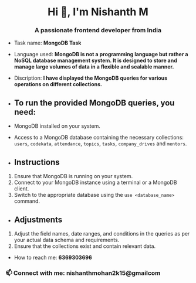 <h1 align="center">Hi 👋, I'm Nishanth M</h1>
<h3 align="center">A passionate frontend developer from India</h3>

-  Task name: **MongoDB Task**
-  Language used: **MongoDB is not a programming language but rather a NoSQL database management system. It is designed to store and manage large volumes of data in a flexible and scalable manner.**
-  Discription: **I have displayed the MongoDB queries for various operations on different collections.**

- ## To run the provided MongoDB queries, you need:

- MongoDB installed on your system.
- Access to a MongoDB database containing the necessary collections: `users`, `codekata`, `attendance`, `topics`, `tasks`, `company_drives` and `mentors`.

- ## Instructions

1. Ensure that MongoDB is running on your system.
2. Connect to your MongoDB instance using a terminal or a MongoDB client.
3. Switch to the appropriate database using the `use <database_name>` command.

- ## Adjustments
  
1. Adjust the field names, date ranges, and conditions in the queries as per your actual data schema and requirements.
2. Ensure that the collections exist and contain relevant data.


-  How to reach me: **6369303696**

<h3 align="left">📫 Connect with me: nishanthmohan2k15@gmailcom</h3>
<p align="left">
</p>
